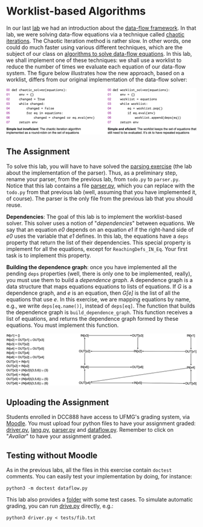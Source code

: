 # Worklist-based Algorithms

In our last [lab](../IntroDataFlow) we had an introduction about the
[data-flow framework](https://homepages.dcc.ufmg.br/~fernando/classes/dcc888/ementa/slides/IntroDataFlow.pdf).
In that lab, we were solving data-flow equations via a technique called [chaotic iterations](https://youtu.be/z1ksufuIwcY?feature=shared).
The Chaotic Iteration method is rather slow.
In other words, one could do much faster using various different techniques,
which are the subject of our class on [algorithms to solve data-flow
equations](https://homepages.dcc.ufmg.br/~fernando/classes/dcc888/ementa/slides/WorkList.pdf).
In this lab, we shall implement one of these techniques: we shall use a worklist
to reduce the number of times we evaluate each equation of our data-flow
system.
The figure below illustrates how the new approach, based on a worklist, differs
from our original implementation of the data-flow solver:

![Chaotic iterations vs worklist-based solver](../assets/images/chaoticVsWorklist.png)

## The Assignment

To solve this lab, you will have to have solved the [parsing exercise](../Parsing) (the lab about the implementation of the parser).
Thus, as a preliminary step, rename your parser, from the previous lab, from `todo.py` to `parser.py`.
Notice that this lab contains a file [parser.py](parser.py), which you can replace with the `todo.py` from that previous lab (well, assuming that you have implemented it, of course).
The parser is the only file from the previous lab that you should reuse.

**Dependencies**: The goal of this lab is to implement the worklist-based solver.
This solver uses a notion of "*dependencies*" between equations.
We say that an equation *e0* depends on an equation *e1* if the right-hand side of *e0* uses the variable that *e1* defines.
In this lab, the equations have a `deps` property that return the list of their
dependencies.
This special property is implement for all the equations, except for
`ReachingDefs_IN_Eq`.
Your first task is to implement this property.

**Building the dependence graph**:
once you have implemented all the pending `deps` properties (well, there is only one to be implemented, really), you must use them to build a *dependence graph*.
A dependence graph is a data structure that maps equations equations to lists of equations.
If *G* is a dependence graph, and *e* is an equation, then *G[e]* is the list of all the equations that use *e*.
In this exercise, we are mapping equations by name, e.g., we write
`deps[eq.name()]`, instead of `deps[eq]`.
The function that builds the dependence graph is `build_dependence_graph`.
This function receives a list of equations, and returns the dependence graph
formed by these equations.
You must implement this function.

![Example of Dependence Graph](../assets/images/exDependenceGraph.png)


## Uploading the Assignment

Students enrolled in DCC888 have access to UFMG's grading system, via [Moodle](https://moodle.org/).
You must upload four python files to have your assignment graded: [driver.py](driver.py), [lang.py](lang.py), [parser.py](parser.py) and
[dataflow.py](dataflow.py).
Remember to click on "*Avaliar*" to have your assignment graded.

## Testing without Moodle

As in the previous labs, all the files in this exercise contain `doctest` comments.
You can easily test your implementation by doing, for instance:

```
python3 -m doctest dataflow.py
```

This lab also provides a [folder](tests) with some test cases.
To simulate automatic grading, you can run [drive.py](driver.py) directly, e.g.:

```
python3 driver.py < tests/fib.txt
```
